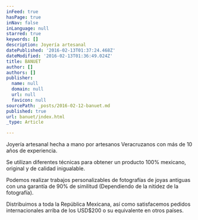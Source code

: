 ```yaml
---
inFeed: true
hasPage: true
inNav: false
inLanguage: null
starred: true
keywords: []
description: Joyería artesanal
datePublished: '2016-02-13T01:37:24.468Z'
dateModified: '2016-02-13T01:36:49.024Z'
title: BANUET
author: []
authors: []
publisher:
  name: null
  domain: null
  url: null
  favicon: null
sourcePath: _posts/2016-02-12-banuet.md
published: true
url: banuet/index.html
_type: Article

---
```

Joyería artesanal hecha a mano por artesanos Veracruzanos con más de 10 años de experiencia.

Se utilizan diferentes técnicas para obtener un producto 100% mexicano, original y de calidad inigualable.

Podemos realizar trabajos personalizables de fotografías de joyas antiguas con una garantía de 90% de similitud (Dependiendo de la nitidez de la fotografía).

Distribuimos a toda la República Mexicana, así como satisfacemos pedidos internacionales arriba de los USD$200 o su equivalente en otros países.